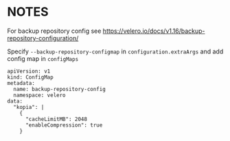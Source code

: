 # NOTES
For backup repository config see https://velero.io/docs/v1.16/backup-repository-configuration/

Specify `--backup-repository-configmap` in `configuration.extraArgs` and add config map in `configMaps`

```
apiVersion: v1
kind: ConfigMap
metadata:
  name: backup-repository-config
  namespace: velero
data:
  "kopia": |
    {
      "cacheLimitMB": 2048    
      "enableCompression": true 
    }
```
